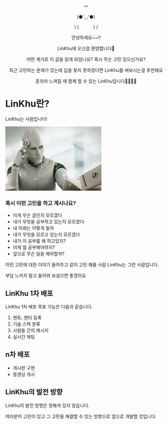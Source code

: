 <div align="center">
^^

   (●'◡'●) 
   
 \ (    ) /
  
  안녕하세요~~!!
  
  LinKhu에 오신걸 환영합니다👋
  
  어떤 계기로 이 글을 읽게 되었나요? 혹시 무슨 고민 있으신가요?
  
  최근 고민하는 문제가 있는데 답을 찾지 못하겠다면 LinKhu를 써보시는걸 추천해요
  
  혼자라 느껴질 때 함께 할 수 있는 LinKhu입니다🧍‍♂️🧍‍♀️
  
  
  
</div>


# LinKhu란?

LinKhu는 사람입니다! 


<img src="./img/AI.jfif" width="300" height="200">



### 혹시 이런 고민을 하고 계시나요?



- 이게 무슨 글인지 모르겠다
- 내가 무엇을 공부하고 있는지 모르겠다
- 내 미래는 어떻게 될까
- 내가 무엇을 모르고 있는지 모르겠다
- 내가 이 공부를 왜 하고있지?
- 이제 뭘 공부해야하지?
- 앞으로 무슨 일을 해야할까?

이런 고민에 대한 이야기 들어주고 같이 고민 해줄 사람 LinKhu는 그런 사람입니다.

부담 느끼지 말고 들어와 보셨으면 좋겠어요

## LinKhu 1차 배포

LinKhu 1차 배포 목표 기능은 다음과 같습니다.

1. 멘토, 멘티 등록
2. 기술 스택 분류
3. 사람들 간의 메시지
4. 실시간 채팅


## n차 배포

- 게시판 구현
- 동영상 게시

## LinKhu의 발전 방향

LinKhu의 발전 방향은 정해져 있지 않습니다.

여러분이 고민이 있고 그 고민을 해결할 수 있는 방향으로 앞으로 개발할 것입니다.
